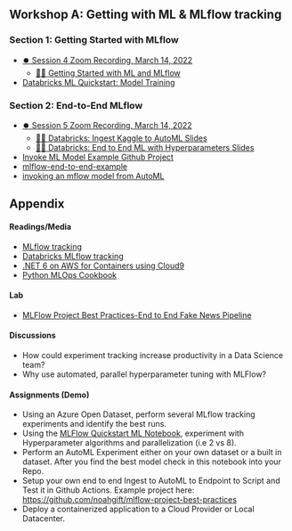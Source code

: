 ## Workshop A:  Getting with ML & MLflow tracking

### Section 1:  Getting Started with MLflow
* [⏺️ Session 4 Zoom Recording, March 14, 2022](https://vimeo.com/701807976)
  * [👨‍🏫 Getting Started with ML and MLflow](https://docs.google.com/presentation/d/1CK3Fz_mN5x9yhXtAAB3VHThRF1-GxMFo23c7UIDSMMY/edit?usp=sharing)
* [Databricks ML Quickstart: Model Training](https://docs.microsoft.com/en-us/azure/databricks/_static/notebooks/mlflow/ml-quickstart-training.html) 

### Section 2:  End-to-End MLflow
* [⏺️ Session 5 Zoom Recording, March 14, 2022](https://vimeo.com/701809558)
  * [👨‍🏫 Databricks: Ingest Kaggle to AutoML Slides](https://docs.google.com/presentation/d/18_DU1MdTtdXKYyPU-T5B5dHwVf-0zS0LIKMug2AIbUs/edit?usp=sharing)
  * [👨‍🏫 Databricks: End to End ML with Hyperparameters Slides](https://docs.google.com/presentation/d/1WDYfsog6a9JpCnYouzkPt78VJrGWX1kAj7PcA-Z1n3Q/edit?usp=sharing)
* [Invoke ML Model Example Github Project](https://github.com/noahgift/mlflow-project-best-practices)
* [mlflow-end-to-end-example](https://docs.microsoft.com/en-us/azure/databricks/_static/notebooks/mlflow/mlflow-end-to-end-example.html)
* [invoking an mflow model from AutoML](https://github.com/FourthBrain/databricks-zero-to-mlops/tree/main/src/week2-mlflow/invoke_predictions)

## Appendix

#### Readings/Media

* [MLflow tracking](https://www.mlflow.org/docs/latest/tracking.html)
* [Databricks MLflow tracking](https://docs.databricks.com/applications/mlflow/tracking.html)
* [.NET 6 on AWS for Containers using Cloud9](https://github.com/noahgift/dot-net-6-aws)
* [Python MLOps Cookbook](https://github.com/noahgift/Python-MLOps-Cookbook)


#### Lab

* [MLFlow Project Best Practices-End to End Fake News Pipeline](https://github.com/noahgift/mlflow-project-best-practices)

#### Discussions

* How could experiment tracking increase productivity in a Data Science team?
* Why use automated, parallel hyperparameter tuning with MLFlow?

#### Assignments (Demo)

* Using an Azure Open Dataset, perform several MLflow tracking experiments and identify the best runs.
* Using the [MLFlow Quickstart ML Notebook](https://github.com/FourthBrain/databricks-zero-to-mlops/blob/main/src/week2-mlflow/ML%20Quickstart:%20Model%20Training.py), experiment with Hyperparameter algorithms and parallelization (i.e 2 vs 8). 
* Perform an AutoML Experiment either on your own dataset or a built in dataset.  After you find the best model check in this notebook into your Repo. 
* Setup your own end to end Ingest to AutoML to Endpoint to Script and Test it in Github Actions.  Example project here: https://github.com/noahgift/mlflow-project-best-practices
* Deploy a containerized application to a Cloud Provider or Local Datacenter.
